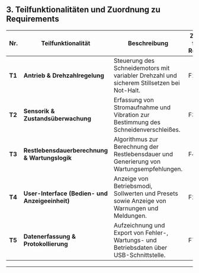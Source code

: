 ## 3. Teilfunktionalitäten und Zuordnung zu Requirements

| **Nr.** | **Teilfunktionalität** | **Beschreibung** | **Zugeordnete funktionale Requirements** |
|----------|------------------------|------------------|------------------------------------------|
| **T1** | **Antrieb & Drehzahlregelung** | Steuerung des Schneidemotors mit variabler Drehzahl und sicherem Stillsetzen bei Not-Halt. | F1, F2, F9 |
| **T2** | **Sensorik & Zustandsüberwachung** | Erfassung von Stromaufnahme und Vibration zur Bestimmung des Schneidenverschleißes. | F3 |
| **T3** | **Restlebensdauerberechnung & Wartungslogik** | Algorithmus zur Berechnung der Restlebensdauer und Generierung von Wartungsempfehlungen. | F4, F5 |
| **T4** | **User-Interface (Bedien- und Anzeigeeinheit)** | Anzeige von Betriebsmodi, Sollwerten und Presets sowie Anzeige von Warnungen und Meldungen. | F2, F5, F6 |
| **T5** | **Datenerfassung & Protokollierung** | Aufzeichnung und Export von Fehler-, Wartungs- und Betriebsdaten über USB-Schnittstelle. | F7, F8 |

---
